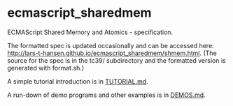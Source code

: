 # ecmascript_sharedmem

ECMAScript Shared Memory and Atomics - specification.

The formatted spec is updated occasionally and can be accessed here:
http://lars-t-hansen.github.io/ecmascript_sharedmem/shmem.html.  (The source for the spec is in the tc39/ subdirectory and the formatted version is generated with format.sh.)

A simple tutorial introduction is in [TUTORIAL.md](TUTORIAL.md).

A run-down of demo programs and other examples is in [DEMOS.md](DEMOS.md).
